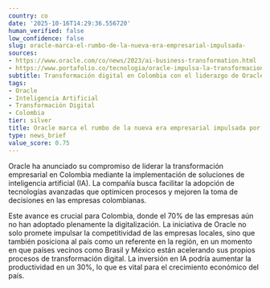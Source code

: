 ```yaml
---
country: co
date: '2025-10-16T14:29:36.556720'
human_verified: false
low_confidence: false
slug: oracle-marca-el-rumbo-de-la-nueva-era-empresarial-impulsada-
sources:
- https://www.oracle.com/co/news/2023/ai-business-transformation.html
- https://www.portafolio.co/tecnologia/oracle-impulsa-la-transformacion-digital-en-colombia-2023-2024-563123
subtitle: Transformación digital en Colombia con el liderazgo de Oracle
tags:
- Oracle
- Inteligencia Artificial
- Transformación Digital
- Colombia
tier: silver
title: Oracle marca el rumbo de la nueva era empresarial impulsada por la IA
type: news_brief
value_score: 0.75
---
```


<p>Oracle ha anunciado su compromiso de liderar la transformación empresarial en Colombia mediante la implementación de soluciones de inteligencia artificial (IA). La compañía busca facilitar la adopción de tecnologías avanzadas que optimicen procesos y mejoren la toma de decisiones en las empresas colombianas.</p><p>Este avance es crucial para Colombia, donde el 70% de las empresas aún no han adoptado plenamente la digitalización. La iniciativa de Oracle no solo promete impulsar la competitividad de las empresas locales, sino que también posiciona al país como un referente en la región, en un momento en que países vecinos como Brasil y México están acelerando sus propios procesos de transformación digital. La inversión en IA podría aumentar la productividad en un 30%, lo que es vital para el crecimiento económico del país.</p>
